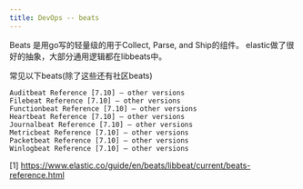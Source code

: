 ```yaml
---
title: DevOps -- beats
---
```


Beats 是用go写的轻量级的用于Collect, Parse, and Ship的组件。
elastic做了很好的抽象，大部分通用逻辑都在libbeats中。

常见以下beats(除了这些还有社区beats)
```
Auditbeat Reference [7.10] — other versions
Filebeat Reference [7.10] — other versions
Functionbeat Reference [7.10] — other versions
Heartbeat Reference [7.10] — other versions
Journalbeat Reference [7.10] — other versions
Metricbeat Reference [7.10] — other versions
Packetbeat Reference [7.10] — other versions
Winlogbeat Reference [7.10] — other versions
```

[1] https://www.elastic.co/guide/en/beats/libbeat/current/beats-reference.html
